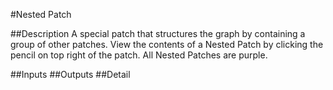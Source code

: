 #Nested Patch

##Description
A special patch that structures the graph by containing a group of other patches. View the contents of a Nested Patch by clicking the pencil on top right of the patch. All Nested Patches are purple.

##Inputs
##Outputs
##Detail

